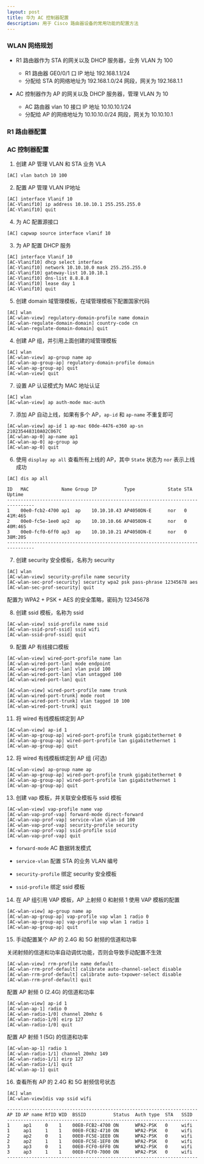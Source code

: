 ```yaml
---
layout: post
title: 华为 AC 控制器配置
description: 用于 Cisco 路由器设备的常用功能的配置方法
---
```


### WLAN 网络规划

- R1 路由器作为 STA 的网关以及 DHCP 服务器，业务 VLAN 为 100
    - R1 路由器 GE0/0/1 口 IP 地址 192.168.1.1/24
    - 分配给 STA 的网络地址为 192.168.1.0/24 网段，网关为 192.168.1.1

- AC 控制器作为 AP 的网关以及 DHCP 服务器，管理 VLAN 为 10
    - AC 路由器 vlan 10 接口 IP 地址 10.10.10.1/24
    - 分配给 AP 的网络地址为 10.10.10.0/24 网段，网关为 10.10.10.1

### R1 路由器配置


### AC 控制器配置

1. 创建 AP 管理 VLAN 和 STA 业务 VLA

```
[AC] vlan batch 10 100
```

2. 配置 AP 管理 VLAN IP地址

```
[AC] interface Vlanif 10
[AC-Vlanif10] ip address 10.10.10.1 255.255.255.0
[AC-Vlanif10] quit
```

4. 为 AC 配置源接口

```
[AC] capwap source interface vlanif 10
```

3. 为 AP 配置 DHCP 服务

```
[AC] interface Vlanif 10
[AC-Vlanif10] dhcp select interface
[AC-Vlanif10] network 10.10.10.0 mask 255.255.255.0
[AC-Vlanif10] gateway-list 10.10.10.1
[AC-Vlanif10] dns-list 8.8.8.8
[AC-Vlanif10] lease day 1
[AC-Vlanif10] quit
```

5. 创建 domain 域管理模板，在域管理模板下配置国家代码

```
[AC] wlan
[AC-wlan-view] regulatory-domain-profile name domain
[AC-wlan-regulate-domain-domain] country-code cn
[AC-wlan-regulate-domain-domain] quit
```

4. 创建 AP 组，并引用上面创建的域管理模板

```
[AC] wlan
[AC-wlan-view] ap-group name ap
[AC-wlan-ap-group-ap] regulatory-domain-profile domain
[AC-wlan-ap-group-ap] quit
[AC-wlan-view] quit
```

7. 设置 AP 认证模式为 MAC 地址认证

```
[AC] wlan
[AC-wlan-view] ap auth-mode mac-auth
```

7. 添加 AP 自动上线，如果有多个 AP，`ap-id` 和 `ap-name` 不重复即可

```
[AC-wlan-view] ap-id 1 ap-mac 60de-4476-e360 ap-sn 210235448310A02C067C
[AC-wlan-ap-0] ap-name ap1
[AC-wlan-ap-0] ap-group ap
[AC-wlan-ap-0] quit
```

6. 使用 `display ap all` 查看所有上线的 AP，其中 `State` 状态为 `nor` 表示上线成功

```
[AC] dis ap all 
 
ID   MAC            Name Group IP          Type            State STA Uptime
--------------------------------------------------------------------------------
1    00e0-fcb2-4700 ap1  ap    10.10.10.43 AP4050DN-E      nor   0   41M:46S
2    00e0-fc5e-1ee0 ap2  ap    10.10.10.66 AP4050DN-E      nor   0   40M:46S
3    00e0-fcf0-6ff0 ap3  ap    10.10.10.21 AP4050DN-E      nor   0   38M:20S
--------------------------------------------------------------------------------
```

7. 创建 security 安全模板，名称为 security

```
[AC] wlan
[AC-wlan-view] security-profile name security
[AC-wlan-sec-prof-security] security wpa2 psk pass-phrase 12345678 aes
[AC-wlan-sec-prof-security] quit

```

配置为 WPA2 + PSK + AES 的安全策略，密码为 12345678

8. 创建 ssid 模板，名称为 ssid

```
[AC-wlan-view] ssid-profile name ssid 
[AC-wlan-ssid-prof-ssid] ssid wifi
[AC-wlan-ssid-prof-ssid] quit

```

9. 配置 AP 有线接口模板

```
[AC-wlan-view] wired-port-profile name lan
[AC-wlan-wired-port-lan] mode endpoint
[AC-wlan-wired-port-lan] vlan pvid 100
[AC-wlan-wired-port-lan] vlan untagged 100
[AC-wlan-wired-port-lan] quit

[AC-wlan-view] wired-port-profile name trunk
[AC-wlan-wired-port-trunk] mode root
[AC-wlan-wired-port-trunk] vlan tagged 10 100
[AC-wlan-wired-port-trunk] quit  
```

11. 将 wired 有线模板绑定到 AP

```
[AC-wlan-view] ap-id 1
[AC-wlan-ap-group-ap] wired-port-profile trunk gigabitethernet 0
[AC-wlan-ap-group-ap] wired-port-profile lan gigabitethernet 1
[AC-wlan-ap-group-ap] quit
``` 

12. 将 wired 有线模板绑定到 AP 组 (可选)

```
[AC-wlan-view] ap-group name ap
[AC-wlan-ap-group-ap] wired-port-profile trunk gigabitethernet 0
[AC-wlan-ap-group-ap] wired-port-profile lan gigabitethernet 1
[AC-wlan-ap-group-ap] quit
```


13. 创建 vap 模板，并关联安全模板与 ssid 模板

```
[AC-wlan-view] vap-profile name vap 
[AC-wlan-vap-prof-vap] forward-mode direct-forward   
[AC-wlan-vap-prof-vap] service-vlan vlan-id 100
[AC-wlan-vap-prof-vap] security-profile security   
[AC-wlan-vap-prof-vap] ssid-profile ssid
[AC-wlan-vap-prof-vap] quit
```

- `forward-mode` AC 数据转发模式

- `service-vlan` 配置 STA 的业务 VLAN 编号

- `security-profile` 绑定 security 安全模板

- `ssid-profile` 绑定 ssid 模板

14. 在 AP 组引用 VAP 模板，AP 上射频 0 和射频 1 使用 VAP 模板的配置

```
[AC-wlan-view] ap-group name ap
[AC-wlan-ap-group-ap] vap-profile vap wlan 1 radio 0
[AC-wlan-ap-group-ap] vap-profile vap wlan 1 radio 1
[AC-wlan-ap-group-ap] quit
```

15. 手动配置某个 AP 的 2.4G 和 5G 射频的信道和功率

关闭射频的信道和功率自动调优功能，否则会导致手动配置不生效

```
[AC-wlan-view] rrm-profile name default
[AC-wlan-rrm-prof-default] calibrate auto-channel-select disable
[AC-wlan-rrm-prof-default] calibrate auto-txpower-select disable
[AC-wlan-rrm-prof-default] quit
```

配置 AP 射频 0 (2.4G) 的信道和功率

```
[AC-wlan-view] ap-id 1
[AC-wlan-ap-1] radio 0
[AC-wlan-radio-1/0] channel 20mhz 6
[AC-wlan-radio-1/0] eirp 127
[AC-wlan-radio-1/0] quit
```

配置 AP 射频 1 (5G) 的信道和功率

```
[AC-wlan-ap-1] radio 1
[AC-wlan-radio-1/1] channel 20mhz 149
[AC-wlan-radio-1/1] eirp 127
[AC-wlan-radio-1/1] quit
[AC-wlan-ap-1] quit
```

16. 查看所有 AP 的 2.4G 和 5G 射频信号状态

```
[AC] wlan     
[AC-wlan-view]dis vap ssid wifi

----------------------------------------------------------------------
AP ID AP name RfID WID  BSSID          Status  Auth type  STA   SSID
----------------------------------------------------------------------
1     ap1     0    1    00E0-FCB2-4700 ON      WPA2-PSK   0     wifi
1     ap1     1    1    00E0-FCB2-4710 ON      WPA2-PSK   0     wifi
2     ap2     0    1    00E0-FC5E-1EE0 ON      WPA2-PSK   0     wifi
2     ap2     1    1    00E0-FC5E-1EF0 ON      WPA2-PSK   0     wifi
3     ap3     0    1    00E0-FCF0-6FF0 ON      WPA2-PSK   0     wifi
3     ap3     1    1    00E0-FCF0-7000 ON      WPA2-PSK   0     wifi
----------------------------------------------------------------------
```
